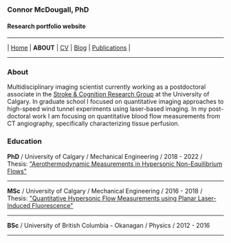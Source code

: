 ### Connor McDougall, PhD
#### Research portfolio website
___

| [Home](README.md) | **ABOUT** | [CV](cv.md) | [Blog](blog.md) | [Publications](publications.md) |

___

### About

Multidisciplinary imaging scientist currently working as a postdoctoral associate in the [Stroke & Cognition Research Group](https://cumming.ucalgary.ca/cerebral-circulation-cognition/stroke-cognition) at the University of Calgary. In graduate school I focused on quantitative imaging approaches to high-speed wind tunnel experiments using laser-based imaging. In my post-doctoral work I am focusing on quantitative blood flow measurements from CT angiography, specifically characterizing tissue perfusion.


### Education

**PhD** / University of Calgary / Mechanical Engineering / 2018 - 2022 /
Thesis: ["Aerothermodynamic Measurements in Hypersonic Non-Equilibrium Flows"](https://prism.ucalgary.ca/handle/1880/115502)

___

**MSc** / University of Calgary / Mechanical Engineering / 2016 - 2018 /
Thesis: ["Quantitative Hypersonic Flow Measurements using Planar Laser-Induced Fluorescence"](https://prism.ucalgary.ca/handle/1880/107741)

____

**BSc** / University of British Columbia - Okanagan / Physics / 2012 - 2016 

___
